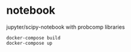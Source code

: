 # notebook
jupyter/scipy-notebook with probcomp libraries

```
docker-compose build
docker-compose up
```
